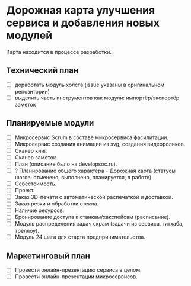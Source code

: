 # Дорожная карта улучшения сервиса и добавления новых модулей

Карта находится в процессе разработки.

## Технический план

- [ ] доработать модуль холста (issue указаны в оригинальном репозитории)
- [ ] выделить часть инструментов как модули: импортёр/экспортёр заметок

## Планируемые модули

- [ ] Микросервис Scrum в составе микросервиса фасилитации.
- [ ] Микросервис создания анимации из svg, создания видеороликов.
- [ ] Сканер книг.
- [ ] Сканер заметок.
- [ ] План (описание было на developsoc.ru).
- [ ] ? Планирование общего характера - Дорожная карта (статусы шагов: отменено, выполнено, планируется, в работе).
- [ ] Себестоимость.
- [ ] Проект.
- [ ] Заказ 3D-печати с автоматической распечаткой и доставкой.
- [ ] Заказ резки и обработки стекла.
- [ ] Наличие ресурсов.
- [ ] Бронирование доступа к станкам/хакспейсам (расписание).
- [ ] Модуль распределения задач  скрам (задачи из сервиса, гитхаба, треллоу).
- [ ] Модуль 24 шага для старта предпринимательства.

## Маркетинговый план

- [ ] Провести онлайн-презентацию сервиса в целом.
- [ ] Провести онлайн-презентации микросервисов.
